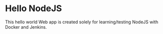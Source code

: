 # Hello NodeJS

This hello world Web app is created solely for learning/testing NodeJS with Docker and Jenkins.
